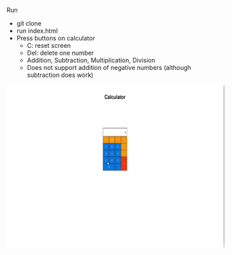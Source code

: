 Run
- git clone
- run index.html
- Press buttons on calculator
  - C: reset screen
  - Del: delete one number
  - Addition, Subtraction, Multiplication, Division
  - Does not support addition of negative numbers (although subtraction does work)

![Demo](demo.webp)